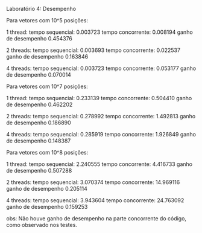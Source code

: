 Laboratório 4: Desempenho


Para vetores com 10^5 posições:


1 thread:
tempo sequencial: 0.003723
tempo concorrente: 0.008194
ganho de desempenho 0.454376

2 threads: 
tempo sequencial: 0.003693
tempo concorrente: 0.022537
ganho de desempenho 0.163846

4 threads:
tempo sequencial: 0.003723
tempo concorrente: 0.053177
ganho de desempenho 0.070014


Para vetores com 10^7 posições:


1 thread:
tempo sequencial: 0.233139
tempo concorrente: 0.504410
ganho de desempenho 0.462202

2 threads: 
tempo sequencial: 0.278992
tempo concorrente: 1.492813
ganho de desempenho 0.186890

4 threads:
tempo sequencial: 0.285919
tempo concorrente: 1.926849
ganho de desempenho 0.148387


Para vetores com 10^8 posições:


1 thread:
tempo sequencial: 2.240555
tempo concorrente: 4.416733
ganho de desempenho 0.507288

2 threads: 
tempo sequencial: 3.070374
tempo concorrente: 14.969116
ganho de desempenho 0.205114

4 threads:
tempo sequencial: 3.943604
tempo concorrente: 24.763092
ganho de desempenho 0.159253



obs: Não houve ganho de desempenho na parte concorrente do código, como observado nos testes.

